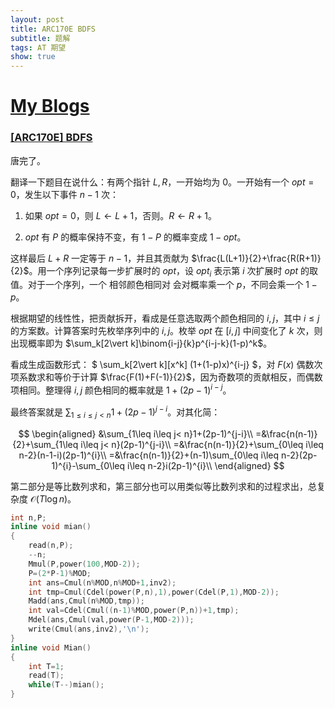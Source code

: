```yaml
---
layout: post
title: ARC170E BDFS
subtitle: 题解
tags: AT 期望
show: true
---
```


# [My Blogs](https://wronganswer90.github.io/2024/10/09/ARC170E-BDFS)

### [[ARC170E] BDFS](https://www.luogu.com.cn/problem/AT_arc170_e)

唐完了。

翻译一下题目在说什么：有两个指针 $L,R$，一开始均为 $0$。一开始有一个 $opt=0$，发生以下事件 $n-1$ 次：

1. 如果 $opt=0$，则 $L\leftarrow L +1$，否则。$R\leftarrow R +1$。

2. $opt$ 有 $P$ 的概率保持不变，有 $1-P$ 的概率变成 $1-opt$。

这样最后 $L+R$ 一定等于 $n-1$，并且其贡献为 $\frac{L(L+1)}{2}+\frac{R(R+1)}{2}$。用一个序列记录每一步扩展时的 $opt$，设 $opt_i$ 表示第 $i$ 次扩展时 $opt$ 的取值。对于一个序列，一个 相邻颜色相同对 会对概率乘一个 $p$，不同会乘一个 $1-p$。

根据期望的线性性，把贡献拆开，看成是任意选取两个颜色相同的 $i,j$，其中 $i\leq j$ 的方案数。计算答案时先枚举序列中的 $i,j$。枚举 $opt$ 在 $[i,j]$ 中间变化了 $k$ 次，则出现概率即为 $\sum_k[2\vert k]\binom{i-j}{k}p^{i-j-k}(1-p)^k$。

看成生成函数形式： $ \sum_k[2\vert k][x^k] (1+(1-p)x)^{i-j} $，对 $F(x)$ 偶数次项系数求和等价于计算 $\frac{F(1)+F(-1)}{2}$，因为奇数项的贡献相反，而偶数项相同。整理得 $i,j$ 颜色相同的概率就是 $1+(2p-1)^{i-j}$。

最终答案就是 $\sum_{1\leq i\leq j< n}1+(2p-1)^{j-i}$。对其化简：

$$
\begin{aligned}
&\sum_{1\leq i\leq j< n}1+(2p-1)^{j-i}\\
=&\frac{n(n-1)}{2}+\sum_{1\leq i\leq j< n}(2p-1)^{j-i}\\
=&\frac{n(n-1)}{2}+\sum_{0\leq i\leq n-2}(n-1-i)(2p-1)^{i}\\
=&\frac{n(n-1)}{2}+(n-1)\sum_{0\leq i\leq n-2}(2p-1)^{i}-\sum_{0\leq i\leq n-2}i(2p-1)^{i}\\
\end{aligned}
$$

第二部分是等比数列求和，第三部分也可以用类似等比数列求和的过程求出，总复杂度 $\mathcal O(T\log n)$。

```cpp
int n,P;
inline void mian()
{
	read(n,P);
	--n;
	Mmul(P,power(100,MOD-2));
	P=(2*P-1)%MOD;
	int ans=Cmul(n%MOD,n%MOD+1,inv2);
	int tmp=Cmul(Cdel(power(P,n),1),power(Cdel(P,1),MOD-2));
	Madd(ans,Cmul(n%MOD,tmp));
	int val=Cdel(Cmul((n-1)%MOD,power(P,n))+1,tmp);
	Mdel(ans,Cmul(val,power(P-1,MOD-2)));
	write(Cmul(ans,inv2),'\n');
}
inline void Mian()
{
	int T=1;
	read(T);
	while(T--)mian();
}
```
